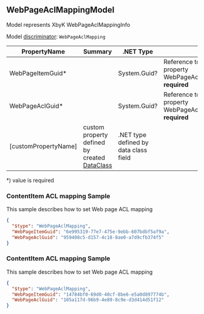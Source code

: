 <!-- generated file with tool "Kentico.Xperience.UMT.DocUtils" - edited through template "UmtModel.cshtml" -->
## WebPageAclMappingModel
Model represents XbyK WebPageAclMappingInfo

Model [discriminator](../UmtModel.md#discriminator): `WebPageAclMapping`

|PropertyName|Summary|.NET Type|Notes|
|---|---|---|---|
|WebPageItemGuid\*||System.Guid?|Reference to [WebPageItemInfo](../References.md#WebPageItemInfo) on property WebPageAclMappingWebPageItemID **required**|
|WebPageAclGuid\*||System.Guid?|Reference to [WebPageAclInfo](../References.md#WebPageAclInfo) on property WebPageAclMappingWebPageAclID **required**|
|[customPropertyName]|custom property defined by created [DataClass](./DataClassModel.md)|.NET type defined by data class field||

<p>*) value is required</p>


### ContentItem ACL mapping Sample
This sample describes how to set Web page ACL mapping
```json
{
  "$type": "WebPageAclMapping",
  "WebPageItemGuid": "6e995319-77e7-475e-9ebb-607bdbf5af9a",
  "WebPageAclGuid": "959408c5-d157-4c18-8ae0-a7d9cfb374f5"
}
```

### ContentItem ACL mapping Sample
This sample describes how to set Web page ACL mapping
```json
{
  "$type": "WebPageAclMapping",
  "WebPageItemGuid": "14784bf0-69d0-40cf-8be6-e5a0d897774b",
  "WebPageAclGuid": "105a117d-96b9-4e89-8c9e-d3d414d51f12"
}
```
